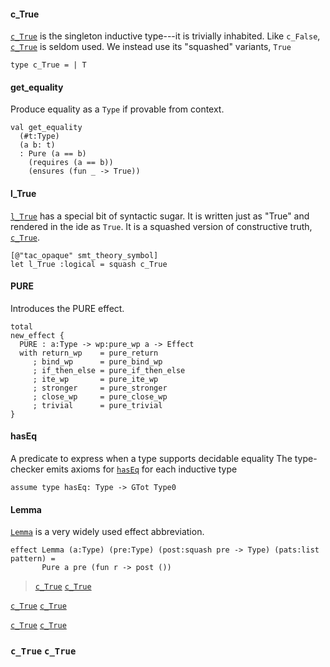 #### c_True

[`c_True`](#c_True) is the singleton inductive type---it is trivially
inhabited. Like `c_False`, [`c_True`](#c_True) is seldom used. We instead use
its "squashed" variants, `True`

```fstar
type c_True = | T
```

#### get_equality

Produce equality as a `Type` if provable from context.

```fstar
val get_equality
  (#t:Type)
  (a b: t)
  : Pure (a == b)
    (requires (a == b))
    (ensures (fun _ -> True))
```

#### l_True

[`l_True`](#l_True) has a special bit of syntactic sugar. It is written just
as "True" and rendered in the ide as `True`. It is a squashed version
of constructive truth, [`c_True`](#c_True).

```fstar
[@"tac_opaque" smt_theory_symbol]
let l_True :logical = squash c_True
```

#### PURE

Introduces the PURE effect.

```fstar
total
new_effect {
  PURE : a:Type -> wp:pure_wp a -> Effect
  with return_wp    = pure_return
     ; bind_wp      = pure_bind_wp
     ; if_then_else = pure_if_then_else
     ; ite_wp       = pure_ite_wp
     ; stronger     = pure_stronger
     ; close_wp     = pure_close_wp
     ; trivial      = pure_trivial
}
```

#### hasEq

A predicate to express when a type supports decidable equality
The type-checker emits axioms for [`hasEq`](#hasEq) for each inductive type

```fstar
assume type hasEq: Type -> GTot Type0
```

#### Lemma

[`Lemma`](#Lemma) is a very widely used effect abbreviation.

```fstar
effect Lemma (a:Type) (pre:Type) (post:squash pre -> Type) (pats:list pattern) =
       Pure a pre (fun r -> post ())
```

> [`c_True`](#c_True) [`c_True`](#c_True)

[`c_True`](#c_True) [`c_True`](#c_True)

[`c_True`](#c_True) [`c_True`](#c_True)

### `c_True` `c_True`
